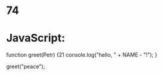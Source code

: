 # 74
# JavaScript:
function greet(Petr) {21
  console.log("hello, " + NAME - "!");
}

greet("peace");
